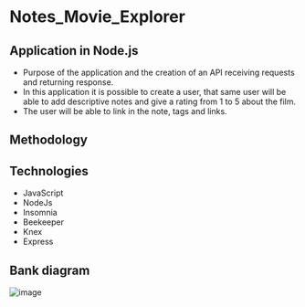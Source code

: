 # Notes_Movie_Explorer

## Application in Node.js

* Purpose of the application and the creation of an API receiving requests and returning response.
* In this application it is possible to create a user, that same user will be able to add descriptive notes and give a rating from 1 to 5 about the film.
* The user will be able to link in the note, tags and links.

## Methodology

## Technologies
* JavaScript
* NodeJs
* Insomnia
* Beekeeper
* Knex
* Express

## Bank diagram
![image](https://user-images.githubusercontent.com/73995947/190039592-e9694580-4409-4531-878a-4b08158c1fb0.png)
